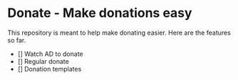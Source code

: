 # Donate - Make donations easy
This repository is meant to help make donating easier. Here are the features so far.
* [] Watch AD to donate
* [] Regular donate
* [] Donation templates
